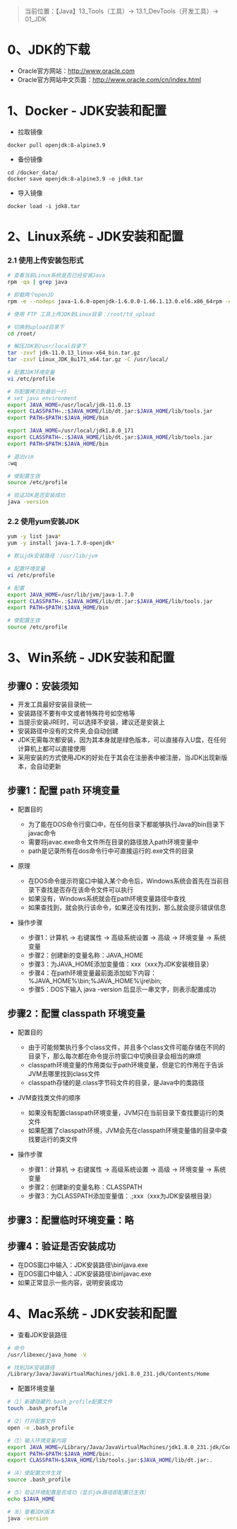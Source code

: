 > 当前位置：【Java】13_Tools（工具）-> 13.1_DevTools（开发工具）->  01_JDK

# 0、JDK的下载

- Oracle官方网站：http://www.oracle.com
- Oracle官方网站中文页面：http://www.oracle.com/cn/index.html



# 1、Docker - JDK安装和配置

- 拉取镜像

```shell
docker pull openjdk:8-alpine3.9 
```

- 备份镜像

```shell
cd /docker_data/
docker save openjdk:8-alpine3.9 -o jdk8.tar 
```

- 导入镜像

```shell
docker load -i jdk8.tar
```



# 2、Linux系统 -  JDK安装和配置

### 2.1 使用上传安装包形式

```bash
# 查看当前Linux系统是否已经安装Java
rpm -qa | grep java

# 卸载两个openJD
rpm -e --nodeps java-1.6.0-openjdk-1.6.0.0-1.66.1.13.0.el6.x86_64rpm -e --nodeps java-1.7.0-openjdk-1.7.0.45-2.4.3.3.el6.x86_64

# 使用 FTP 工具上传JDK到Linux目录：/root/td_upload

# 切换到upload目录下
cd /root/

# 解压JDK到/usr/local目录下
tar -zxvf jdk-11.0.13_linux-x64_bin.tar.gz
tar -zxvf Linux_JDK_8u171_x64.tar.gz -C /usr/local/

# 配置JDK环境变量
vi /etc/profile

# 将配置拷贝到最后一行
# set java environment
export JAVA_HOME=/usr/local/jdk-11.0.13
export CLASSPATH=.:$JAVA_HOME/lib/dt.jar:$JAVA_HOME/lib/tools.jar
export PATH=$PATH:$JAVA_HOME/bin

export JAVA_HOME=/usr/local/jdk1.8.0_171
export CLASSPATH=.:$JAVA_HOME/lib/dt.jar:$JAVA_HOME/lib/tools.jar
export PATH=$PATH:$JAVA_HOME/bin

# 退出vim
:wq

# 使配置生效
source /etc/profile

# 验证JDK是否安装成功
java -version
```



### 2.2 使用yum安装JDK

```bash
yum -y list java*
yum -y install java-1.7.0-openjdk*

# 默认jdk安装路径：/usr/lib/jvm

# 配置环境变量
vi /etc/profile

# 配置
export JAVA_HOME=/usr/lib/jvm/java-1.7.0
export CLASSPATH=.:$JAVA_HOME/lib/dt.jar:$JAVA_HOME/lib/tools.jar
export PATH=$PATH:$JAVA_HOME/bin

# 使配置生效
source /etc/profile
```



# 3、Win系统 -  JDK安装和配置

## 步骤0：安装须知

- 开发工具最好安装目录统一
- 安装路径不要有中文或者特殊符号如空格等
- 当提示安装JRE时，可以选择不安装，建议还是安装上
- 安装路径中没有的文件夹,会自动创建
- JDK无需每次都安装，因为其本身就是绿色版本，可以直接存入U盘，在任何计算机上都可以直接使用
- 采用安装的方式使用JDK的好处在于其会在注册表中被注册，当JDK出现新版本，会自动更新



## 步骤1：配置 path 环境变量

- 配置目的
  - 为了能在DOS命令行窗口中，在任何目录下都能够执行Java的bin目录下javac命令
  - 需要将javac.exe命令文件所在目录的路径放入path环境变量中
  - path是记录所有在dos命令行中可直接运行的.exe文件的目录
  
- 原理
  - 在DOS命令提示符窗口中输入某个命令后，Windows系统会首先在当前目录下查找是否存在该命令文件可以执行
  - 如果没有，Windows系统就会在path环境变量路径中查找
  - 如果查找到，就会执行该命令，如果还没有找到，那么就会提示错误信息
  
- 操作步骤
  - 步骤1：计算机 -> 右键属性 -> 高级系统设置 -> 高级 -> 环境变量 -> 系统变量
  - 步骤2：创建新的变量名称：JAVA_HOME
  - 步骤3：为JAVA_HOME添加变量值：xxx（xxx为JDK安装根目录）
  - 步骤4：在path环境变量最前面添加如下内容：%JAVA_HOME%\bin;%JAVA_HOME%\jre\bin;
  - 步骤5：DOS下输入 java -version 后显示一串文字，则表示配置成功



## 步骤2：配置 classpath 环境变量

- 配置目的
  - 由于可能频繁执行多个class文件，并且多个class文件可能存储在不同的目录下，那么每次都在命令提示符窗口中切换目录会相当的麻烦
  - classpath环境变量的作用类似于path环境变量，但是它的作用在于告诉JVM去哪里找到class文件
  - classpath存储的是.class字节码文件的目录，是Java中的类路径
  
- JVM查找类文件的顺序
  - 如果没有配置classpath环境变量，JVM只在当前目录下查找要运行的类文件
  - 如果配置了classpath环境，JVM会先在classpath环境变量值的目录中查找要运行的类文件
  
- 操作步骤
  - 步骤1：计算机 -> 右键属性 -> 高级系统设置 -> 高级 -> 环境变量 -> 系统变量
  - 步骤2：创建新的变量名称：CLASSPATH
  - 步骤3：为CLASSPATH添加变量值：.;xxx（xxx为JDK安装根目录）
  
  

## 步骤3：配置临时环境变量：略



## 步骤4：验证是否安装成功

- 在DOS窗口中输入：JDK安装路径\bin\java.exe
- 在DOS窗口中输入：JDK安装路径\bin\javac.exe
- 如果正常显示一些内容，说明安装成功



# 4、Mac系统 -  JDK安装和配置

- 查看JDK安装路径

```sh
# 命令
/usr/libexec/java_home -V

# 找到JDK安装路径
/Library/Java/JavaVirtualMachines/jdk1.8.0_231.jdk/Contents/Home
```

- 配置环境变量

```sh
#（1）新建隐藏的.bash_profile配置文件
touch .bash_profile

#（2）打开配置文件
open -e .bash_profile

#（3）输入环境变量内容
export JAVA_HOME=/Library/Java/JavaVirtualMachines/jdk1.8.0_231.jdk/Contents/Home
export PATH=$PATH:$JAVA_HOME/bin:.
export CLASSPATH=$JAVA_HOME/lib/tools.jar:$JAVA_HOME/lib/dt.jar:.

#（4）使配置文件生效
source .bash_profile

#（5）验证环境配置是否成功（显示jdk路径即配置已生效）
echo $JAVA_HOME

#（6）查看JDK版本
java -version
```

